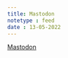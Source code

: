 ```yaml
---
title: Mastodon
notetype : feed
date : 13-05-2022
---
```





<a rel="me" href="https://norden.social/@elgonzode">Mastodon</a>